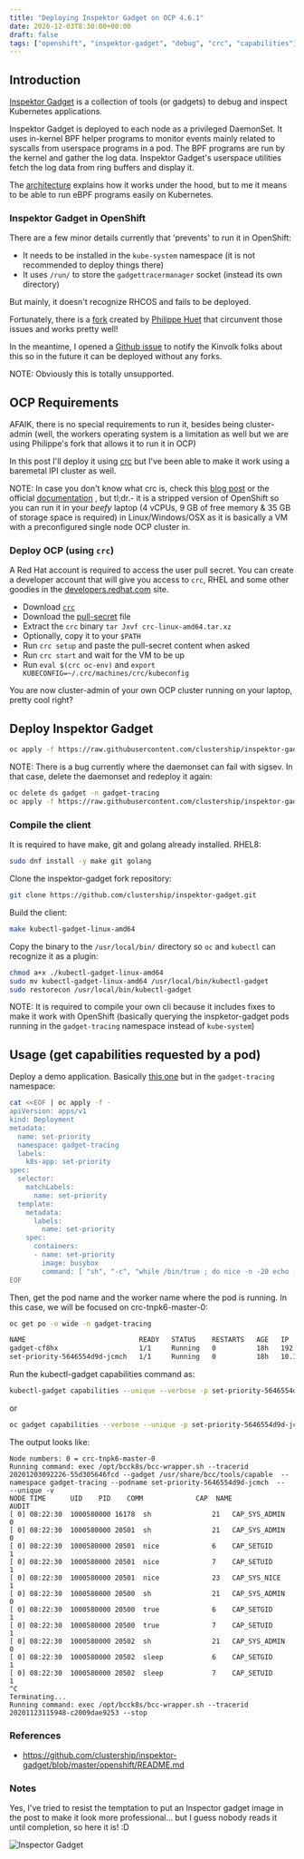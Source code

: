 ```yaml
---
title: "Deploying Inspektor Gadget on OCP 4.6.1"
date: 2020-12-03T8:30:00+00:00
draft: false
tags: ["openshift", "inspektor-gadget", "debug", "crc", "capabilities"]
---
```


## Introduction

[Inspektor Gadget](https://github.com/kinvolk/inspektor-gadget) is a collection
of tools (or gadgets) to debug and inspect Kubernetes applications.

Inspektor Gadget is deployed to each node as a privileged DaemonSet. It uses
in-kernel BPF helper programs to monitor events mainly related to syscalls from
userspace programs in a pod. The BPF programs are run by the kernel and gather
the log data. Inspektor Gadget's userspace utilities fetch the log data from
ring buffers and display it.

The [architecture](https://github.com/kinvolk/inspektor-gadget/blob/master/docs/architecture.md)
explains how it works under the hood, but to me it means to be able to run eBPF
programs easily on Kubernetes.

### Inspektor Gadget in OpenShift

There are a few minor details currently that 'prevents' to run it in OpenShift:

* It needs to be installed in the `kube-system` namespace (it is not recommended
to deploy things there)
* It uses `/run/` to store the `gadgettracermanager` socket (instead its own
directory)

But mainly, it doesn't recognize RHCOS and fails to be deployed.

Fortunately, there is a [fork](https://github.com/clustership/inspektor-gadget)
created by [Philippe Huet](https://github.com/xymox) that circunvent those
issues and works pretty well!

In the meantime, I opened a
[Github issue](https://github.com/kinvolk/inspektor-gadget/issues/145) to notify
the Kinvolk folks about this so in the future it can be deployed without any
forks.

NOTE: Obviously this is totally unsupported.

## OCP Requirements

AFAIK, there is no special requirements to run it, besides being cluster-admin
(well, the workers operating system is a limitation as well but we are using
Philippe's fork that allows it to run it in OCP)

In this post I'll deploy it using [crc](https://developers.redhat.com/products/codeready-containers/overview)
but I've been able to make it work using a baremetal IPI cluster as well.

NOTE: In case you don't know what crc is, check this [blog post](https://developers.redhat.com/blog/2019/09/05/red-hat-openshift-4-on-your-laptop-introducing-red-hat-codeready-containers/)
or the official [documentation](https://access.redhat.com/documentation/en-us/red_hat_codeready_containers/)
, but tl;dr.- it is a stripped version of OpenShift so you can run it in your
_beefy_ laptop (4 vCPUs, 9 GB of free memory & 35 GB of storage space is
required) in Linux/Windows/OSX as it is basically a VM with a preconfigured
single node OCP cluster in.

### Deploy OCP (using `crc`)

A Red Hat account is required to access the user pull secret. You can create a
developer account that will give you access to `crc`, RHEL and some other
goodies in the [developers.redhat.com](https://developers.redhat.com/) site.

* Download [`crc`](https://mirror.openshift.com/pub/openshift-v4/clients/crc/latest/crc-linux-amd64.tar.xz)
* Download the [pull-secret](https://cloud.redhat.com/openshift/install/crc/installer-provisioned) file
* Extract the `crc` binary `tar Jxvf crc-linux-amd64.tar.xz`
* Optionally, copy it to your `$PATH`
* Run `crc setup` and paste the pull-secret content when asked
* Run `crc start` and wait for the VM to be up
* Run `eval $(crc oc-env)` and `export KUBECONFIG=~/.crc/machines/crc/kubeconfig`

You are now cluster-admin of your own OCP cluster running on your laptop, pretty
cool right?

## Deploy Inspektor Gadget

```bash
oc apply -f https://raw.githubusercontent.com/clustership/inspektor-gadget/master/openshift/deployment.yaml
```

NOTE: There is a bug currently where the daemonset can fail with sigsev.
In that case, delete the daemonset and redeploy it again:

```bash
oc delete ds gadget -n gadget-tracing
oc apply -f https://raw.githubusercontent.com/clustership/inspektor-gadget/master/openshift/deployment.yaml
```

### Compile the client

It is required to have make, git and golang already installed. RHEL8:

```bash
sudo dnf install -y make git golang
```

Clone the inspektor-gadget fork repository:

```bash
git clone https://github.com/clustership/inspektor-gadget.git
```

Build the client:

```bash
make kubectl-gadget-linux-amd64
```

Copy the binary to the `/usr/local/bin/` directory so `oc` and `kubectl` can
recognize it as a plugin:

```bash
chmod a+x ./kubectl-gadget-linux-amd64
sudo mv kubectl-gadget-linux-amd64 /usr/local/bin/kubectl-gadget
sudo restorecon /usr/local/bin/kubectl-gadget
```

NOTE: It is required to compile your own cli because it includes fixes to make
it work with OpenShift (basically querying the inspketor-gadget pods running in
the `gadget-tracing` namespace instead of `kube-system`)

## Usage (get capabilities requested by a pod)

Deploy a demo application. Basically [this one](https://raw.githubusercontent.com/kinvolk/inspektor-gadget/master/docs/examples/app-set-priority.yaml) but in the `gadget-tracing` namespace:

```bash
cat <<EOF | oc apply -f -
apiVersion: apps/v1
kind: Deployment
metadata:
  name: set-priority
  namespace: gadget-tracing
  labels:
    k8s-app: set-priority
spec:
  selector:
    matchLabels:
      name: set-priority
  template:
    metadata:
      labels:
        name: set-priority
    spec:
      containers:
      - name: set-priority
        image: busybox
        command: [ "sh", "-c", "while /bin/true ; do nice -n -20 echo ; sleep 5; done" ]
EOF
```

Then, get the pod name and the worker name where the pod is running. In this
case, we will be focused on crc-tnpk6-master-0:

```bash
oc get po -o wide -n gadget-tracing

NAME                            READY   STATUS    RESTARTS   AGE   IP               NODE                 NOMINATED NODE   READINESS GATES
gadget-cf8hx                    1/1     Running   0          18h   192.168.126.11   crc-tnpk6-master-0   <none>           <none>
set-priority-5646554d9d-jcmch   1/1     Running   0          18h   10.116.0.27      crc-tnpk6-master-0   <none>           <none>
```

Run the kubectl-gadget capabilities command as:

```bash
kubectl-gadget capabilities --unique --verbose -p set-priority-5646554d9d-jcmch --node crc-tnpk6-master-0
```

or

```bash
oc gadget capabilities --verbose --unique -p set-priority-5646554d9d-jcmch --node crc-tnpk6-master-0
```

The output looks like:

```
Node numbers: 0 = crc-tnpk6-master-0
Running command: exec /opt/bcck8s/bcc-wrapper.sh --tracerid 20201203092226-55d305646fcd --gadget /usr/share/bcc/tools/capable  --namespace gadget-tracing --podname set-priority-5646554d9d-jcmch  --  --unique -v
NODE TIME      UID    PID    COMM             CAP  NAME                 AUDIT 
[ 0] 08:22:30  1000580000 16178  sh               21   CAP_SYS_ADMIN        0     
[ 0] 08:22:30  1000580000 20501  sh               21   CAP_SYS_ADMIN        0     
[ 0] 08:22:30  1000580000 20501  nice             6    CAP_SETGID           1     
[ 0] 08:22:30  1000580000 20501  nice             7    CAP_SETUID           1     
[ 0] 08:22:30  1000580000 20501  nice             23   CAP_SYS_NICE         1     
[ 0] 08:22:30  1000580000 20500  sh               21   CAP_SYS_ADMIN        0     
[ 0] 08:22:30  1000580000 20500  true             6    CAP_SETGID           1     
[ 0] 08:22:30  1000580000 20500  true             7    CAP_SETUID           1     
[ 0] 08:22:30  1000580000 20502  sh               21   CAP_SYS_ADMIN        0     
[ 0] 08:22:30  1000580000 20502  sleep            6    CAP_SETGID           1     
[ 0] 08:22:30  1000580000 20502  sleep            7    CAP_SETUID           1
^C
Terminating...
Running command: exec /opt/bcck8s/bcc-wrapper.sh --tracerid 20201123115948-c2009dae9253 --stop
```

### References

* https://github.com/clustership/inspektor-gadget/blob/master/openshift/README.md

### Notes

Yes, I've tried to resist the temptation to put an Inspector gadget image in the
post to make it look more professional... but I guess nobody reads it until
completion, so here it is! :D

![Inspector Gadget](https://pixy.org/src/441/thumbs350/4411156.jpg)
